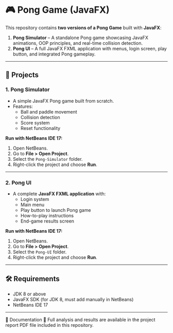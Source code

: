 
# 🎮 Pong Game (JavaFX)

This repository contains **two versions of a Pong Game** built with **JavaFX**:

1. **Pong Simulator** – A standalone Pong game showcasing JavaFX animations, OOP principles, and real-time collision detection.
2. **Pong UI** – A full JavaFX FXML application with menus, login screen, play button, and integrated Pong gameplay.

---

## 📂 Projects

### 1. Pong Simulator
- A simple JavaFX Pong game built from scratch.
- Features:
  - Ball and paddle movement
  - Collision detection
  - Score system
  - Reset functionality

**Run with NetBeans IDE 17:**
1. Open NetBeans.
2. Go to **File > Open Project**.
3. Select the `Pong-Simulator` folder.
4. Right-click the project and choose **Run**.

---

### 2. Pong UI
- A complete **JavaFX FXML application** with:
  - Login system
  - Main menu
  - Play button to launch Pong game
  - How-to-play instructions
  - End-game results screen

**Run with NetBeans IDE 17:**
1. Open NetBeans.
2. Go to **File > Open Project**.
3. Select the `Pong-UI` folder.
4. Right-click the project and choose **Run**.

---

## 🛠️ Requirements
- JDK 8 or above  
- JavaFX SDK (for JDK 8, must add manually in NetBeans)  
- NetBeans IDE 17

---

📑 Documentation 📄 Full analysis and results are available in the project report PDF file included in this repository.
